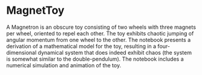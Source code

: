 # MagnetToy

A Magnetron is an obscure toy consisting of two wheels with three magnets per wheel, oriented to repel each other.  The toy exhibits chaotic jumping of angular momentum from one wheel to the other.  The notebook presents a derivation of a mathematical model for the toy, resulting in a four-dimensional dynamical system that does indeed exhibit chaos (the system is somewhat similar to the double-pendulum).  The notebook includes a numerical simulation and animation of the toy. 
